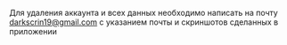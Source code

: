 Для удаления аккаунта и всех данных необходимо написать на почту darkscrin19@gmail.com с указанием почты и скриншотов сделанных в приложении

